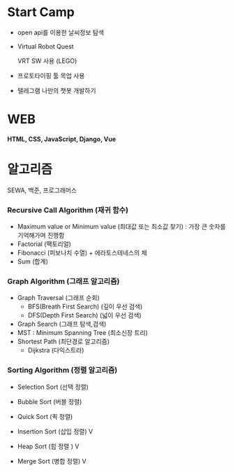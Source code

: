 # Start Camp

- open api를 이용한 날씨정보 탐색

- Virtual Robot Quest  

  VRT SW 사용 (LEGO)

- 프로토타이핑 툴 목업 사용

- 텔레그램 나만의 챗봇 개발하기







# WEB



#### HTML, CSS, JavaScript, Django, Vue



# 알고리즘

SEWA, 백준, 프로그래머스





### Recursive Call Algorithm (재귀 함수)

- Maximum value or Minimum value (최대값 또는 최소값 찾기) : 가장 큰 숫자를 기억해가며 진행함
- Factorial (팩토리얼)
- Fibonacci (피보나치 수열) + 에라토스테네스의 체
- Sum (합계)







### Graph Algorithm (그래프 알고리즘)

- Graph Traversal (그래프 순회)
  - BFS(Breath First Search) (깊이 우선 검색)
  - DFS(Depth First Search) (넓이 우선 검색)
- Graph Search (그래프 탐색,검색)
- MST : Minimum Spanning Tree (최소신장 트리)
- Shortest Path (최단경로 알고리즘)
  - Dijkstra (다익스트라)



### Sorting Algorithm (정렬 알고리즘)

- Selection Sort (선택 정렬)

- Bubble Sort (버블 정렬)

- Quick Sort (퀵 정렬)

- Insertion Sort (삽입 정렬) V

- Heap Sort (힙 정렬 )  V

- Merge Sort (병합 정렬)  V

  
